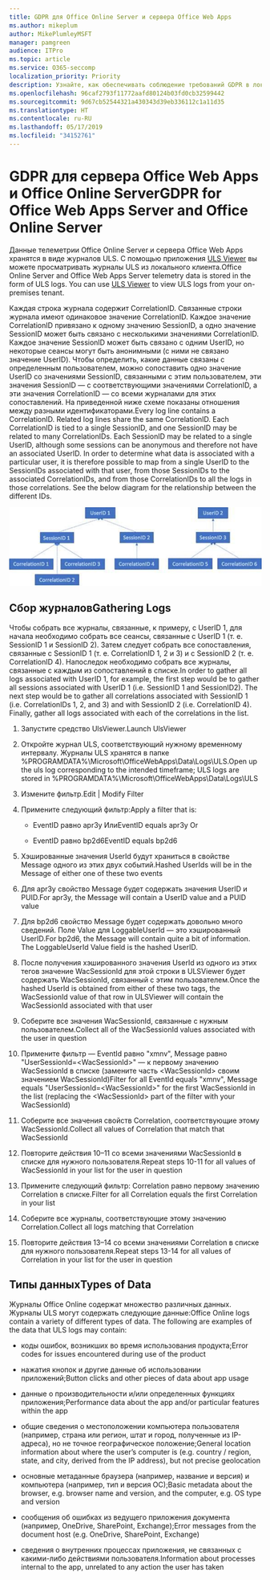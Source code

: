 ```yaml
---
title: GDPR для Office Online Server и сервера Office Web Apps
ms.author: mikeplum
author: MikePlumleyMSFT
manager: pamgreen
audience: ITPro
ms.topic: article
ms.service: O365-seccomp
localization_priority: Priority
description: Узнайте, как обеспечивать соблюдение требований GDPR в локальном развертывании Exchange Server.
ms.openlocfilehash: 96caf2793f11772aafd80124b03fd0cb32599442
ms.sourcegitcommit: 9d67cb52544321a430343d39eb336112c1a11d35
ms.translationtype: HT
ms.contentlocale: ru-RU
ms.lasthandoff: 05/17/2019
ms.locfileid: "34152761"
---
```

# <a name="gdpr-for-office-web-apps-server-and-office-online-server"></a><span data-ttu-id="61498-103">GDPR для сервера Office Web Apps и Office Online Server</span><span class="sxs-lookup"><span data-stu-id="61498-103">GDPR for Office Web Apps Server and Office Online Server</span></span>

<span data-ttu-id="61498-p101">Данные телеметрии Office Online Server и сервера Office Web Apps хранятся в виде журналов ULS. С помощью приложения [ULS Viewer](https://www.microsoft.com/en-us/download/details.aspx?id=44020) вы можете просматривать журналы ULS из локального клиента.</span><span class="sxs-lookup"><span data-stu-id="61498-p101">Office Online Server and Office Web Apps Server telemetry data is stored in the form of ULS logs. You can use [ULS Viewer](https://www.microsoft.com/en-us/download/details.aspx?id=44020) to view ULS logs from your on-premises tenant.</span></span>

<span data-ttu-id="61498-p102">Каждая строка журнала содержит CorrelationID. Связанные строки журнала имеют одинаковое значение CorrelationID. Каждое значение CorrelationID привязано к одному значению SessionID, а одно значение SessionID может быть связано с несколькими значениями CorrelationID. Каждое значение SessionID может быть связано с одним UserID, но некоторые сеансы могут быть анонимными (с ними не связано значение UserID). Чтобы определить, какие данные связаны с определенным пользователем, можно сопоставить одно значение UserID со значениями SessionID, связанными с этим пользователем, эти значения SessionID — с соответствующими значениями CorrelationID, а эти значения CorrelationID — со всеми журналами для этих сопоставлений. На приведенной ниже схеме показаны отношения между разными идентификаторами.</span><span class="sxs-lookup"><span data-stu-id="61498-p102">Every log line contains a CorrelationID. Related log lines share the same CorrelationID. Each CorrelationID is tied to a single SessionID, and one SessionID may be related to many CorrelationIDs. Each SessionID may be related to a single UserID, although some sessions can be anonymous and therefore not have an associated UserID. In order to determine what data is associated with a particular user, it is therefore possible to map from a single UserID to the SessionIDs associated with that user, from those SessionIDs to the associated CorrelationIDs, and from those CorrelationIDs to all the logs in those correlations. See the below diagram for the relationship between the different IDs.</span></span>

![](media/gdpr-for-office-online-server-image1.jpg)

## <a name="gathering-logs"></a><span data-ttu-id="61498-112">Сбор журналов</span><span class="sxs-lookup"><span data-stu-id="61498-112">Gathering Logs</span></span>

<span data-ttu-id="61498-p103">Чтобы собрать все журналы, связанные, к примеру, с UserID 1, для начала необходимо собрать все сеансы, связанные с UserID 1 (т. е. SessionID 1 и SessionID 2). Затем следует собрать все сопоставления, связанные с SessionID 1 (т. е. CorrelationID 1, 2 и 3) и с SessionID 2 (т. е. CorrelationID 4). Напоследок необходимо собрать все журналы, связанные с каждым из сопоставлений в списке.</span><span class="sxs-lookup"><span data-stu-id="61498-p103">In order to gather all logs associated with UserID 1, for example, the first step would be to gather all sessions associated with UserID 1 (i.e. SessionID 1 and SessionID2). The next step would be to gather all correlations associated with SessionID 1 (i.e. CorrelationIDs 1, 2, and 3) and with SessionID 2 (i.e. CorrelationID 4). Finally, gather all logs associated with each of the correlations in the list.</span></span>

1.  <span data-ttu-id="61498-116">Запустите средство UlsViewer.</span><span class="sxs-lookup"><span data-stu-id="61498-116">Launch UlsViewer</span></span>

2.  <span data-ttu-id="61498-117">Откройте журнал ULS, соответствующий нужному временному интервалу. Журналы ULS хранятся в папке %PROGRAMDATA%\\Microsoft\\OfficeWebApps\\Data\\Logs\\ULS.</span><span class="sxs-lookup"><span data-stu-id="61498-117">Open up the uls log corresponding to the intended timeframe; ULS logs are stored in %PROGRAMDATA%\\Microsoft\\OfficeWebApps\\Data\\Logs\\ULS</span></span>

3.  <span data-ttu-id="61498-118">Измените фильтр.</span><span class="sxs-lookup"><span data-stu-id="61498-118">Edit | Modify Filter</span></span>

4.  <span data-ttu-id="61498-119">Примените следующий фильтр:</span><span class="sxs-lookup"><span data-stu-id="61498-119">Apply a filter that is:</span></span>

    -   <span data-ttu-id="61498-120">EventID равно apr3y Или</span><span class="sxs-lookup"><span data-stu-id="61498-120">EventID equals apr3y Or</span></span>

    -   <span data-ttu-id="61498-121">EventID равно bp2d6</span><span class="sxs-lookup"><span data-stu-id="61498-121">EventID equals bp2d6</span></span>

5.  <span data-ttu-id="61498-122">Хэшированные значения UserId будут храниться в свойстве Message одного из этих двух событий.</span><span class="sxs-lookup"><span data-stu-id="61498-122">Hashed UserIds will be in the Message of either one of these two events</span></span>

6.  <span data-ttu-id="61498-123">Для apr3y свойство Message будет содержать значения UserID и PUID.</span><span class="sxs-lookup"><span data-stu-id="61498-123">For apr3y, the Message will contain a UserID value and a PUID value</span></span>

7.  <span data-ttu-id="61498-p104">Для bp2d6 свойство Message будет содержать довольно много сведений. Поле Value для LoggableUserId — это хэшированный UserID.</span><span class="sxs-lookup"><span data-stu-id="61498-p104">For bp2d6, the Message will contain quite a bit of information. The LoggableUserId Value field is the hashed UserID.</span></span>

8.  <span data-ttu-id="61498-126">После получения хэшированного значения UserId из одного из этих тегов значение WacSessionId для этой строки в ULSViewer будет содержать WacSessionId, связанный с этим пользователем.</span><span class="sxs-lookup"><span data-stu-id="61498-126">Once the hashed UserId is obtained from either of these two tags, the WacSessionId value of that row in ULSViewer will contain the WacSessionId associated with that user</span></span>

9.  <span data-ttu-id="61498-127">Соберите все значения WacSessionId, связанные с нужным пользователем.</span><span class="sxs-lookup"><span data-stu-id="61498-127">Collect all of the WacSessionId values associated with the user in question</span></span>

10. <span data-ttu-id="61498-128">Примените фильтр — EventId равно "xmnv", Message равно "UserSessionId=\<WacSessionId\>" — к первому значению WacSessionId в списке (замените часть \<WacSessionId\> своим значением WacSessionId)</span><span class="sxs-lookup"><span data-stu-id="61498-128">Filter for all EventId equals "xmnv", Message equals "UserSessionId=\<WacSessionId\>" for the first WacSessionId in the list (replacing the \<WacSessionId\> part of the filter with your WacSessionId)</span></span>

11. <span data-ttu-id="61498-129">Соберите все значения свойств Correlation, соответствующие этому WacSessionId.</span><span class="sxs-lookup"><span data-stu-id="61498-129">Collect all values of Correlation that match that WacSessionId</span></span>

12. <span data-ttu-id="61498-130">Повторите действия 10–11 со всеми значениями WacSessionId в списке для нужного пользователя.</span><span class="sxs-lookup"><span data-stu-id="61498-130">Repeat steps 10-11 for all values of WacSessionId in your list for the user in question</span></span>

13. <span data-ttu-id="61498-131">Примените следующий фильтр: Correlation равно первому значению Correlation в списке.</span><span class="sxs-lookup"><span data-stu-id="61498-131">Filter for all Correlation equals the first Correlation in your list</span></span>

14. <span data-ttu-id="61498-132">Соберите все журналы, соответствующие этому значению Correlation.</span><span class="sxs-lookup"><span data-stu-id="61498-132">Collect all logs matching that Correlation</span></span>

15. <span data-ttu-id="61498-133">Повторите действия 13–14 со всеми значениями Correlation в списке для нужного пользователя.</span><span class="sxs-lookup"><span data-stu-id="61498-133">Repeat steps 13-14 for all values of Correlation in your list for the user in question</span></span>

## <a name="types-of-data"></a><span data-ttu-id="61498-134">Типы данных</span><span class="sxs-lookup"><span data-stu-id="61498-134">Types of Data</span></span>

<span data-ttu-id="61498-p105">Журналы Office Online содержат множество различных данных. Журналы ULS могут содержать следующие данные:</span><span class="sxs-lookup"><span data-stu-id="61498-p105">Office Online logs contain a variety of different types of data. The following are examples of the data that ULS logs may contain:</span></span>

-   <span data-ttu-id="61498-137">коды ошибок, возникших во время использования продукта;</span><span class="sxs-lookup"><span data-stu-id="61498-137">Error codes for issues encountered during use of the product</span></span>

-   <span data-ttu-id="61498-138">нажатия кнопок и другие данные об использовании приложений;</span><span class="sxs-lookup"><span data-stu-id="61498-138">Button clicks and other pieces of data about app usage</span></span>

-   <span data-ttu-id="61498-139">данные о производительности и/или определенных функциях приложения;</span><span class="sxs-lookup"><span data-stu-id="61498-139">Performance data about the app and/or particular features within the app</span></span>

-   <span data-ttu-id="61498-140">общие сведения о местоположении компьютера пользователя (например, страна или регион, штат и город, полученные из IP-адреса), но не точное географическое положение;</span><span class="sxs-lookup"><span data-stu-id="61498-140">General location information about where the user’s computer is (e.g. country / region, state, and city, derived from the IP address), but not precise geolocation</span></span>

-   <span data-ttu-id="61498-141">основные метаданные браузера (например, название и версия) и компьютера (например, тип и версия ОС);</span><span class="sxs-lookup"><span data-stu-id="61498-141">Basic metadata about the browser, e.g. browser name and version, and the computer, e.g. OS type and version</span></span>

-   <span data-ttu-id="61498-142">сообщения об ошибках из ведущего приложения документа (например, OneDrive, SharePoint, Exchange);</span><span class="sxs-lookup"><span data-stu-id="61498-142">Error messages from the document host (e.g. OneDrive, SharePoint, Exchange)</span></span>

-   <span data-ttu-id="61498-143">сведения о внутренних процессах приложения, не связанных с какими-либо действиями пользователя.</span><span class="sxs-lookup"><span data-stu-id="61498-143">Information about processes internal to the app, unrelated to any action the user has taken</span></span>
